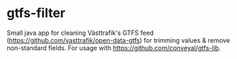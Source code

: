 # gtfs-filter

Small java app for cleaning Västtrafik's GTFS feed (https://github.com/vasttrafik/open-data-gtfs) for trimming values & remove 
non-standard fields. For usage with https://github.com/conveyal/gtfs-lib.